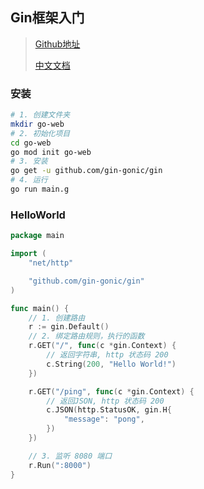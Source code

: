 ## Gin框架入门

> [Github地址](https://github.com/gin-gonic/gin)
>
> [中文文档](https://www.topgoer.com/gin%E6%A1%86%E6%9E%B6/)

### 安装

```bash
# 1. 创建文件夹
mkdir go-web
# 2. 初始化项目
cd go-web
go mod init go-web
# 3. 安装
go get -u github.com/gin-gonic/gin
# 4. 运行
go run main.g
```

### HelloWorld

```go
package main

import (
	"net/http"

	"github.com/gin-gonic/gin"
)

func main() {
	// 1. 创建路由
	r := gin.Default()
	// 2. 绑定路由规则，执行的函数
	r.GET("/", func(c *gin.Context) {
		// 返回字符串, http 状态码 200
		c.String(200, "Hello World!")
	})

	r.GET("/ping", func(c *gin.Context) {
		// 返回JSON, http 状态码 200
		c.JSON(http.StatusOK, gin.H{
			"message": "pong",
		})
	})

	// 3. 监听 8080 端口
	r.Run(":8000")
}

```



